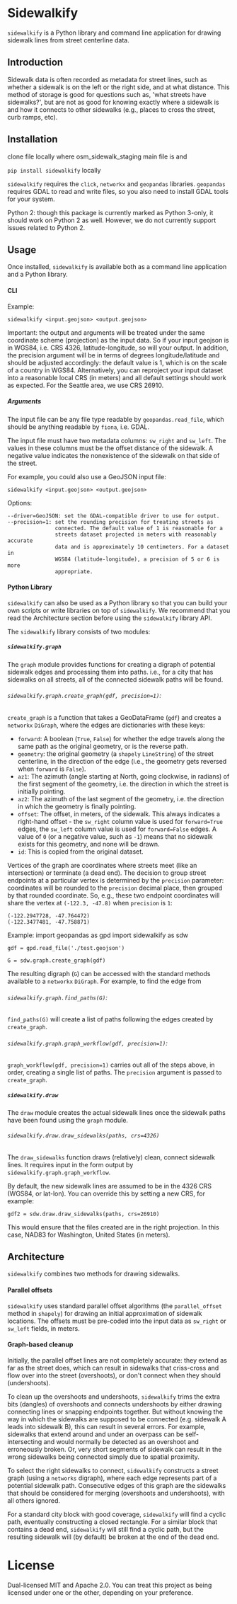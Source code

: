 # Sidewalkify

`sidewalkify` is a Python library and command line application for drawing
sidewalk lines from street centerline data.

## Introduction

Sidewalk data is often recorded as metadata for street lines,
such as whether a sidewalk is on the left or the right side, and at what
distance. This method of storage is good for questions such as, 'what streets
have sidewalks?', but are not as good for knowing exactly where a sidewalk is
and how it connects to other sidewalks (e.g., places to cross the street,
curb ramps, etc).

## Installation
clone file locally where osm_sidewalk_staging main file is and

`pip install sidewalkify` locally

`sidewalkify` requires the `click`, `networkx` and `geopandas` libraries.
`geopandas` requires GDAL to read and write files, so you also need to install
GDAL tools for your system.

Python 2: though this package is currently marked as Python 3-only, it should
work on Python 2 as well. However, we do not currently support issues related
to Python 2.

## Usage

Once installed, `sidewalkify` is available both as a command line application
and a Python library.

#### CLI

Example:

    sidewalkify <input.geojson> <output.geojson>

Important: the output and arguments will be treated under the same coordinate
scheme (projection) as the input data. So if your input geojson is in WGS84,
i.e. CRS 4326, latitude-longitude, so will your output. In addition, the
precision argument will be in terms of degrees longitude/latitude and should be
adjusted accordingly: the default value is 1, which is on the scale of a
country in WGS84. Alternatively, you can reproject your input dataset into a
reasonable local CRS (in meters) and all default settings should work as
expected. For the Seattle area, we use CRS 26910.

##### Arguments

The input file can be any file type readable by `geopandas.read_file`, which
should be anything readable by `fiona`, i.e. GDAL.

The input file must have two metadata columns: `sw_right` and `sw_left`. The
values in these columns must be the offset distance of the sidewalk. A negative
value indicates the nonexistence of the sidewalk on that side of the street.

For example, you could also use a GeoJSON input file:

    sidewalkify <input.geojson> <output.geojson>

Options:

    --driver=GeoJSON: set the GDAL-compatible driver to use for output.
    --precision=1: set the rounding precision for treating streets as
                   connected. The default value of 1 is reasonable for a
                   streets dataset projected in meters with reasonably accurate
                   data and is approximately 10 centimeters. For a dataset in
                   WGS84 (latitude-longitude), a precision of 5 or 6 is more
                   appropriate.

#### Python Library

`sidewalkify` can also be used as a Python library so that you can build your
own scripts or write libraries on top of `sidewalkify`. We recommend that you
read the Architecture section before using the `sidewalkify` library API.

The `sidewalkify` library consists of two modules:

##### `sidewalkify.graph`

The `graph` module provides functions for creating a digraph of potential
sidewalk edges and processing them into paths. i.e., for a city that has
sidewalks on all streets, all of the connected sidewalk paths will be found.

###### `sidewalkify.graph.create_graph(gdf, precision=1)`:

`create_graph` is a function that takes a GeoDataFrame (`gdf`) and creates a
`networkx` `DiGraph`, where the edges are dictionaries with these keys:
* `forward`: A boolean (`True`, `False`) for whether the edge travels along
the same path as the original geometry, or is the reverse path.
* `geometry`: the original geometry (a `shapely` `LineString`) of the street
centerline, in the direction of the edge (i.e., the geometry gets reversed
when `forward` is `False`).
* `az1`: The azimuth (angle starting at North, going clockwise, in radians)
of the first segment of the geometry, i.e. the direction in which the street is
initially pointing.
* `az2`: The azimuth of the last segment of the geometry, i.e. the direction in
which the geometry is finally pointing.
* `offset`: The offset, in meters, of the sidewalk. This always indicates a
right-hand offset - the `sw_right` column value is used for `forward=True`
edges, the `sw_left` column value is used for `forward=False` edges. A value of
`0` (or a negative value, such as `-1`) means that no sidewalk exists for this
geometry, and none will be drawn.
* `id`: This is copied from the original dataset.

Vertices of the graph are coordinates where streets meet (like an intersection)
or terminate (a dead end). The decision to group street endpoints at a
particular vertex is determined by the `precision` parameter: coordinates will
be rounded to the `precision` decimal place, then grouped by that rounded
coordinate. So, e.g., these two endpoint coordinates will share the vertex at
`(-122.3, -47.8)` when `precision` is `1`:

    (-122.2947728, -47.764472)
    (-122.3477481, -47.758871)

Example:
    import geopandas as gpd
    import sidewalkify as sdw

    gdf = gpd.read_file('./test.geojson')

    G = sdw.graph.create_graph(gdf)

The resulting digraph (`G`) can be accessed with the standard methods available
to a `networkx` `DiGraph`. For example, to find the edge from

###### `sidewalkify.graph.find_paths(G)`:

`find_paths(G)` will create a list of paths following the edges created by
`create_graph`.

###### `sidewalkify.graph.graph_workflow(gdf, precision=1)`:

`graph_workflow(gdf, precision=1)` carries out all of the steps above, in order, creating
a single list of paths. The `precision` argument is passed to `create_graph`.

##### `sidewalkify.draw`

The `draw` module creates the actual sidewalk lines once the sidewalk paths
have been found using the `graph` module.

###### `sidewalkify.draw.draw_sidewalks(paths, crs=4326)`

The `draw_sidewalks` function draws (relatively) clean, connect sidewalk lines.
It requires input in the form output by `sidewalkify.graph.graph_workflow`.

By default, the new sidewalk lines are assumed to be in the 4326 CRS (WGS84,
or lat-lon). You can override this by setting a new CRS, for example:

    gdf2 = sdw.draw.draw_sidewalks(paths, crs=26910)

This would ensure that the files created are in the right projection. In this
case, NAD83 for Washington, United States (in meters).

## Architecture

`sidewalkify` combines two methods for drawing sidewalks.

#### Parallel offsets
`sidewalkify` uses standard parallel offset algorithms (the `parallel_offset`
method in `shapely`) for drawing an initial approximation of sidewalk
locations. The offsets must be pre-coded into the input data as `sw_right` or
`sw_left` fields, in meters.

#### Graph-based cleanup
Initially, the parallel offset lines are not completely accurate: they extend
as far as the street does, which can result in sidewalks that criss-cross and
flow over into the street (overshoots), or don't connect when they should
(undershoots).

To clean up the overshoots and undershoots, `sidewalkify` trims the extra bits
(dangles) of overshoots and connects undershoots by either drawing connecting
lines or snapping endpoints together. But without knowing the way in which the
sidewalks are supposed to be connected (e.g. sidewalk A leads into sidewalk B),
this can result in several errors. For example, sidewalks that extend around
and under an overpass can be self-intersecting and would normally be detected
as an overshoot and erroneously broken. Or, very short segments of sidewalk
can result in the wrong sidewalks being connected simply due to spatial
proximity.

To select the right sidewalks to connect, `sidewalkify` constructs a street
graph (using a `networks` digraph), where each edge represents part of a
potential sidewalk path. Consecutive edges of this graph are the sidewalks that
should be considered for merging (overshoots and undershoots), with all others
ignored.

For a standard city block with good coverage, `sidewalkify` will find a cyclic
path, eventually constructing a closed rectangle. For a similar block that
contains a dead end, `sidewalkify` will still find a cyclic path, but the
resulting sidewalk will (by default) be broken at the end of the dead end.

# License

Dual-licensed MIT and Apache 2.0. You can treat this project as being licensed
under one or the other, depending on your preference.
